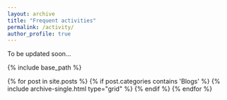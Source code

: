 ```yaml
---
layout: archive
title: "Frequent activities"
permalink: /activity/
author_profile: true  
---
```

To be updated soon...

{% include base_path %}

<div class="grid__wrapper">
  {% for post in site.posts %}
    {% if post.categories contains 'Blogs' %}
      {% include archive-single.html type="grid" %}
    {% endif %}
  {% endfor %}
</div>
